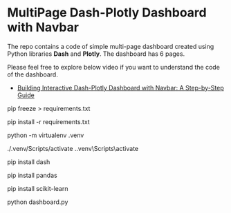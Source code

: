 # MultiPage Dash-Plotly Dashboard with Navbar

The repo contains a code of simple multi-page dashboard created using Python libraries **Dash** and **Plotly**. The dashboard has 6 pages.

Please feel free to explore below video if you want to understand the code of the dashboard.

* [Building Interactive Dash-Plotly Dashboard with Navbar: A Step-by-Step Guide](https://www.youtube.com/watch?v=qtL_foYcRn8&t=1498s)


pip freeze > requirements.txt

pip install -r requirements.txt


python -m virtualenv .venv

./.venv/Scripts/activate
.\.venv\Scripts\activate


pip install dash

pip install pandas

pip install scikit-learn


python dashboard.py
